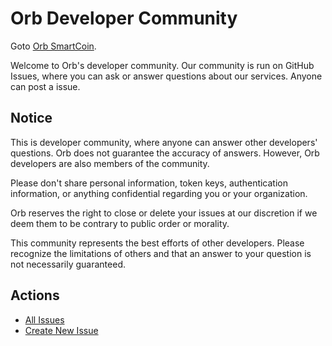# Orb Developer Community

Goto [Orb SmartCoin](https://imagine-orb.com/).

Welcome to Orb's developer community. Our community is run on GitHub Issues, where you can ask or answer questions about our services.  Anyone can post a issue.

## Notice

This is developer community, where anyone can answer other developers' questions. Orb does not guarantee the accuracy of answers.  However, Orb developers are also members of the community.

Please don't share personal information, token keys, authentication information, or anything confidential regarding you or your organization.

Orb reserves the right to close or delete your issues at our discretion if we deem them to be contrary to public order or morality.

This community represents the best efforts of other developers. Please recognize the limitations of others and that an answer to your question is not necessarily guaranteed.

## Actions

- [All Issues](https://github.com/orbinc/developer-community/issues)
- [Create New Issue](https://github.com/orbinc/developer-community/issues/new)
